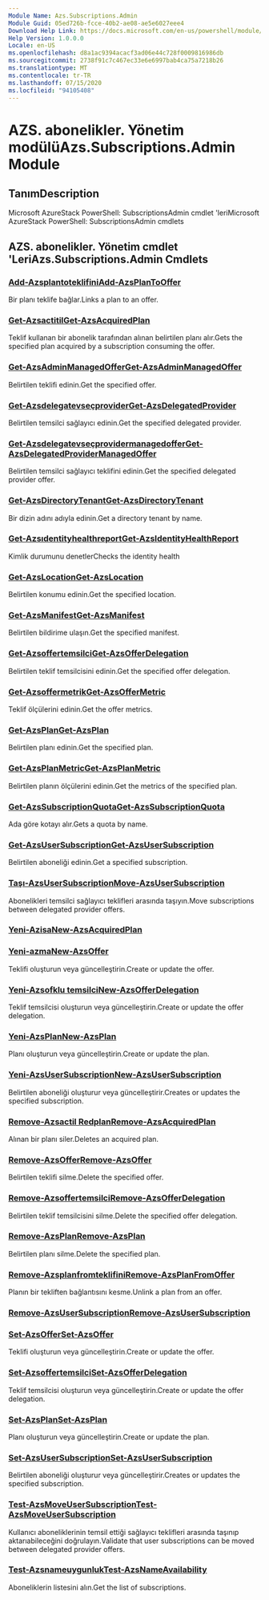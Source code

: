```yaml
---
Module Name: Azs.Subscriptions.Admin
Module Guid: 05ed726b-fcce-40b2-ae08-ae5e6027eee4
Download Help Link: https://docs.microsoft.com/en-us/powershell/module/azs.subscriptions.admin
Help Version: 1.0.0.0
Locale: en-US
ms.openlocfilehash: d8a1ac9394acacf3ad06e44c728f0009816986db
ms.sourcegitcommit: 2738f91c7c467ec33e6e6997bab4ca75a7218b26
ms.translationtype: MT
ms.contentlocale: tr-TR
ms.lasthandoff: 07/15/2020
ms.locfileid: "94105408"
---
```

# <span data-ttu-id="d70bd-101">AZS. abonelikler. Yönetim modülü</span><span class="sxs-lookup"><span data-stu-id="d70bd-101">Azs.Subscriptions.Admin Module</span></span>
## <span data-ttu-id="d70bd-102">Tanım</span><span class="sxs-lookup"><span data-stu-id="d70bd-102">Description</span></span>
<span data-ttu-id="d70bd-103">Microsoft AzureStack PowerShell: SubscriptionsAdmin cmdlet 'leri</span><span class="sxs-lookup"><span data-stu-id="d70bd-103">Microsoft AzureStack PowerShell: SubscriptionsAdmin cmdlets</span></span>

## <span data-ttu-id="d70bd-104">AZS. abonelikler. Yönetim cmdlet 'Leri</span><span class="sxs-lookup"><span data-stu-id="d70bd-104">Azs.Subscriptions.Admin Cmdlets</span></span>
### [<span data-ttu-id="d70bd-105">Add-Azsplantoteklifini</span><span class="sxs-lookup"><span data-stu-id="d70bd-105">Add-AzsPlanToOffer</span></span>](Add-AzsPlanToOffer.md)
<span data-ttu-id="d70bd-106">Bir planı teklife bağlar.</span><span class="sxs-lookup"><span data-stu-id="d70bd-106">Links a plan to an offer.</span></span>

### [<span data-ttu-id="d70bd-107">Get-Azsactitil</span><span class="sxs-lookup"><span data-stu-id="d70bd-107">Get-AzsAcquiredPlan</span></span>](Get-AzsAcquiredPlan.md)
<span data-ttu-id="d70bd-108">Teklif kullanan bir abonelik tarafından alınan belirtilen planı alır.</span><span class="sxs-lookup"><span data-stu-id="d70bd-108">Gets the specified plan acquired by a subscription consuming the offer.</span></span>

### [<span data-ttu-id="d70bd-109">Get-AzsAdminManagedOffer</span><span class="sxs-lookup"><span data-stu-id="d70bd-109">Get-AzsAdminManagedOffer</span></span>](Get-AzsAdminManagedOffer.md)
<span data-ttu-id="d70bd-110">Belirtilen teklifi edinin.</span><span class="sxs-lookup"><span data-stu-id="d70bd-110">Get the specified offer.</span></span>

### [<span data-ttu-id="d70bd-111">Get-Azsdelegatevseçprovider</span><span class="sxs-lookup"><span data-stu-id="d70bd-111">Get-AzsDelegatedProvider</span></span>](Get-AzsDelegatedProvider.md)
<span data-ttu-id="d70bd-112">Belirtilen temsilci sağlayıcı edinin.</span><span class="sxs-lookup"><span data-stu-id="d70bd-112">Get the specified delegated provider.</span></span>

### [<span data-ttu-id="d70bd-113">Get-Azsdelegatevseçprovidermanagedoffer</span><span class="sxs-lookup"><span data-stu-id="d70bd-113">Get-AzsDelegatedProviderManagedOffer</span></span>](Get-AzsDelegatedProviderManagedOffer.md)
<span data-ttu-id="d70bd-114">Belirtilen temsilci sağlayıcı teklifini edinin.</span><span class="sxs-lookup"><span data-stu-id="d70bd-114">Get the specified delegated provider offer.</span></span>

### [<span data-ttu-id="d70bd-115">Get-AzsDirectoryTenant</span><span class="sxs-lookup"><span data-stu-id="d70bd-115">Get-AzsDirectoryTenant</span></span>](Get-AzsDirectoryTenant.md)
<span data-ttu-id="d70bd-116">Bir dizin adını adıyla edinin.</span><span class="sxs-lookup"><span data-stu-id="d70bd-116">Get a directory tenant by name.</span></span>

### [<span data-ttu-id="d70bd-117">Get-Azsıdentityhealthreport</span><span class="sxs-lookup"><span data-stu-id="d70bd-117">Get-AzsIdentityHealthReport</span></span>](Get-AzsIdentityHealthReport.md)
<span data-ttu-id="d70bd-118">Kimlik durumunu denetler</span><span class="sxs-lookup"><span data-stu-id="d70bd-118">Checks the identity health</span></span>

### [<span data-ttu-id="d70bd-119">Get-AzsLocation</span><span class="sxs-lookup"><span data-stu-id="d70bd-119">Get-AzsLocation</span></span>](Get-AzsLocation.md)
<span data-ttu-id="d70bd-120">Belirtilen konumu edinin.</span><span class="sxs-lookup"><span data-stu-id="d70bd-120">Get the specified location.</span></span>

### [<span data-ttu-id="d70bd-121">Get-AzsManifest</span><span class="sxs-lookup"><span data-stu-id="d70bd-121">Get-AzsManifest</span></span>](Get-AzsManifest.md)
<span data-ttu-id="d70bd-122">Belirtilen bildirime ulaşın.</span><span class="sxs-lookup"><span data-stu-id="d70bd-122">Get the specified manifest.</span></span>

### [<span data-ttu-id="d70bd-123">Get-Azsoffertemsilci</span><span class="sxs-lookup"><span data-stu-id="d70bd-123">Get-AzsOfferDelegation</span></span>](Get-AzsOfferDelegation.md)
<span data-ttu-id="d70bd-124">Belirtilen teklif temsilcisini edinin.</span><span class="sxs-lookup"><span data-stu-id="d70bd-124">Get the specified offer delegation.</span></span>

### [<span data-ttu-id="d70bd-125">Get-Azsoffermetrik</span><span class="sxs-lookup"><span data-stu-id="d70bd-125">Get-AzsOfferMetric</span></span>](Get-AzsOfferMetric.md)
<span data-ttu-id="d70bd-126">Teklif ölçülerini edinin.</span><span class="sxs-lookup"><span data-stu-id="d70bd-126">Get the offer metrics.</span></span>

### [<span data-ttu-id="d70bd-127">Get-AzsPlan</span><span class="sxs-lookup"><span data-stu-id="d70bd-127">Get-AzsPlan</span></span>](Get-AzsPlan.md)
<span data-ttu-id="d70bd-128">Belirtilen planı edinin.</span><span class="sxs-lookup"><span data-stu-id="d70bd-128">Get the specified plan.</span></span>

### [<span data-ttu-id="d70bd-129">Get-AzsPlanMetric</span><span class="sxs-lookup"><span data-stu-id="d70bd-129">Get-AzsPlanMetric</span></span>](Get-AzsPlanMetric.md)
<span data-ttu-id="d70bd-130">Belirtilen planın ölçülerini edinin.</span><span class="sxs-lookup"><span data-stu-id="d70bd-130">Get the metrics of the specified plan.</span></span>

### [<span data-ttu-id="d70bd-131">Get-AzsSubscriptionQuota</span><span class="sxs-lookup"><span data-stu-id="d70bd-131">Get-AzsSubscriptionQuota</span></span>](Get-AzsSubscriptionQuota.md)
<span data-ttu-id="d70bd-132">Ada göre kotayı alır.</span><span class="sxs-lookup"><span data-stu-id="d70bd-132">Gets a quota by name.</span></span>

### [<span data-ttu-id="d70bd-133">Get-AzsUserSubscription</span><span class="sxs-lookup"><span data-stu-id="d70bd-133">Get-AzsUserSubscription</span></span>](Get-AzsUserSubscription.md)
<span data-ttu-id="d70bd-134">Belirtilen aboneliği edinin.</span><span class="sxs-lookup"><span data-stu-id="d70bd-134">Get a specified subscription.</span></span>

### [<span data-ttu-id="d70bd-135">Taşı-AzsUserSubscription</span><span class="sxs-lookup"><span data-stu-id="d70bd-135">Move-AzsUserSubscription</span></span>](Move-AzsUserSubscription.md)
<span data-ttu-id="d70bd-136">Abonelikleri temsilci sağlayıcı teklifleri arasında taşıyın.</span><span class="sxs-lookup"><span data-stu-id="d70bd-136">Move subscriptions between delegated provider offers.</span></span>

### [<span data-ttu-id="d70bd-137">Yeni-Azisa</span><span class="sxs-lookup"><span data-stu-id="d70bd-137">New-AzsAcquiredPlan</span></span>](New-AzsAcquiredPlan.md)


### [<span data-ttu-id="d70bd-138">Yeni-azma</span><span class="sxs-lookup"><span data-stu-id="d70bd-138">New-AzsOffer</span></span>](New-AzsOffer.md)
<span data-ttu-id="d70bd-139">Teklifi oluşturun veya güncelleştirin.</span><span class="sxs-lookup"><span data-stu-id="d70bd-139">Create or update the offer.</span></span>

### [<span data-ttu-id="d70bd-140">Yeni-Azsofklu temsilci</span><span class="sxs-lookup"><span data-stu-id="d70bd-140">New-AzsOfferDelegation</span></span>](New-AzsOfferDelegation.md)
<span data-ttu-id="d70bd-141">Teklif temsilcisi oluşturun veya güncelleştirin.</span><span class="sxs-lookup"><span data-stu-id="d70bd-141">Create or update the offer delegation.</span></span>

### [<span data-ttu-id="d70bd-142">Yeni-AzsPlan</span><span class="sxs-lookup"><span data-stu-id="d70bd-142">New-AzsPlan</span></span>](New-AzsPlan.md)
<span data-ttu-id="d70bd-143">Planı oluşturun veya güncelleştirin.</span><span class="sxs-lookup"><span data-stu-id="d70bd-143">Create or update the plan.</span></span>

### [<span data-ttu-id="d70bd-144">Yeni-AzsUserSubscription</span><span class="sxs-lookup"><span data-stu-id="d70bd-144">New-AzsUserSubscription</span></span>](New-AzsUserSubscription.md)
<span data-ttu-id="d70bd-145">Belirtilen aboneliği oluşturur veya güncelleştirir.</span><span class="sxs-lookup"><span data-stu-id="d70bd-145">Creates or updates the specified subscription.</span></span>

### [<span data-ttu-id="d70bd-146">Remove-Azsactil Redplan</span><span class="sxs-lookup"><span data-stu-id="d70bd-146">Remove-AzsAcquiredPlan</span></span>](Remove-AzsAcquiredPlan.md)
<span data-ttu-id="d70bd-147">Alınan bir planı siler.</span><span class="sxs-lookup"><span data-stu-id="d70bd-147">Deletes an acquired plan.</span></span>

### [<span data-ttu-id="d70bd-148">Remove-AzsOffer</span><span class="sxs-lookup"><span data-stu-id="d70bd-148">Remove-AzsOffer</span></span>](Remove-AzsOffer.md)
<span data-ttu-id="d70bd-149">Belirtilen teklifi silme.</span><span class="sxs-lookup"><span data-stu-id="d70bd-149">Delete the specified offer.</span></span>

### [<span data-ttu-id="d70bd-150">Remove-Azsoffertemsilci</span><span class="sxs-lookup"><span data-stu-id="d70bd-150">Remove-AzsOfferDelegation</span></span>](Remove-AzsOfferDelegation.md)
<span data-ttu-id="d70bd-151">Belirtilen teklif temsilcisini silme.</span><span class="sxs-lookup"><span data-stu-id="d70bd-151">Delete the specified offer delegation.</span></span>

### [<span data-ttu-id="d70bd-152">Remove-AzsPlan</span><span class="sxs-lookup"><span data-stu-id="d70bd-152">Remove-AzsPlan</span></span>](Remove-AzsPlan.md)
<span data-ttu-id="d70bd-153">Belirtilen planı silme.</span><span class="sxs-lookup"><span data-stu-id="d70bd-153">Delete the specified plan.</span></span>

### [<span data-ttu-id="d70bd-154">Remove-Azsplanfromteklifini</span><span class="sxs-lookup"><span data-stu-id="d70bd-154">Remove-AzsPlanFromOffer</span></span>](Remove-AzsPlanFromOffer.md)
<span data-ttu-id="d70bd-155">Planın bir tekliften bağlantısını kesme.</span><span class="sxs-lookup"><span data-stu-id="d70bd-155">Unlink a plan from an offer.</span></span>

### [<span data-ttu-id="d70bd-156">Remove-AzsUserSubscription</span><span class="sxs-lookup"><span data-stu-id="d70bd-156">Remove-AzsUserSubscription</span></span>](Remove-AzsUserSubscription.md)


### [<span data-ttu-id="d70bd-157">Set-AzsOffer</span><span class="sxs-lookup"><span data-stu-id="d70bd-157">Set-AzsOffer</span></span>](Set-AzsOffer.md)
<span data-ttu-id="d70bd-158">Teklifi oluşturun veya güncelleştirin.</span><span class="sxs-lookup"><span data-stu-id="d70bd-158">Create or update the offer.</span></span>

### [<span data-ttu-id="d70bd-159">Set-Azsoffertemsilci</span><span class="sxs-lookup"><span data-stu-id="d70bd-159">Set-AzsOfferDelegation</span></span>](Set-AzsOfferDelegation.md)
<span data-ttu-id="d70bd-160">Teklif temsilcisi oluşturun veya güncelleştirin.</span><span class="sxs-lookup"><span data-stu-id="d70bd-160">Create or update the offer delegation.</span></span>

### [<span data-ttu-id="d70bd-161">Set-AzsPlan</span><span class="sxs-lookup"><span data-stu-id="d70bd-161">Set-AzsPlan</span></span>](Set-AzsPlan.md)
<span data-ttu-id="d70bd-162">Planı oluşturun veya güncelleştirin.</span><span class="sxs-lookup"><span data-stu-id="d70bd-162">Create or update the plan.</span></span>

### [<span data-ttu-id="d70bd-163">Set-AzsUserSubscription</span><span class="sxs-lookup"><span data-stu-id="d70bd-163">Set-AzsUserSubscription</span></span>](Set-AzsUserSubscription.md)
<span data-ttu-id="d70bd-164">Belirtilen aboneliği oluşturur veya güncelleştirir.</span><span class="sxs-lookup"><span data-stu-id="d70bd-164">Creates or updates the specified subscription.</span></span>

### [<span data-ttu-id="d70bd-165">Test-AzsMoveUserSubscription</span><span class="sxs-lookup"><span data-stu-id="d70bd-165">Test-AzsMoveUserSubscription</span></span>](Test-AzsMoveUserSubscription.md)
<span data-ttu-id="d70bd-166">Kullanıcı aboneliklerinin temsil ettiği sağlayıcı teklifleri arasında taşınıp aktarıabileceğini doğrulayın.</span><span class="sxs-lookup"><span data-stu-id="d70bd-166">Validate that user subscriptions can be moved between delegated provider offers.</span></span>

### [<span data-ttu-id="d70bd-167">Test-Azsnameuygunluk</span><span class="sxs-lookup"><span data-stu-id="d70bd-167">Test-AzsNameAvailability</span></span>](Test-AzsNameAvailability.md)
<span data-ttu-id="d70bd-168">Aboneliklerin listesini alın.</span><span class="sxs-lookup"><span data-stu-id="d70bd-168">Get the list of subscriptions.</span></span>

